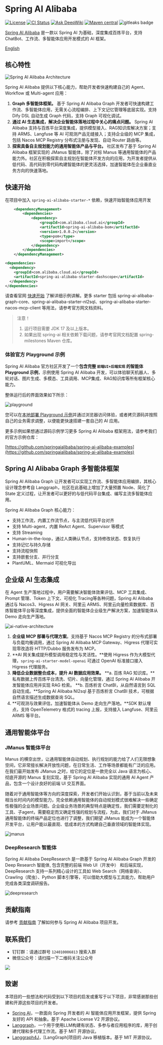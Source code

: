 # Spring AI Alibaba

[![License](https://img.shields.io/badge/license-Apache%202-4EB1BA.svg)](https://www.apache.org/licenses/LICENSE-2.0.html)
[![CI Status](https://github.com/alibaba/spring-ai-alibaba/workflows/%F0%9F%9B%A0%EF%B8%8F%20Build%20and%20Test/badge.svg)](https://github.com/alibaba/spring-ai-alibaba/actions?query=workflow%3A%22%F0%9F%9B%A0%EF%B8%8F+Build+and+Test%22)
[![Ask DeepWiki](https://deepwiki.com/badge.svg)](https://deepwiki.com/alibaba/spring-ai-alibaba)
[![Maven central](https://maven-badges.herokuapp.com/maven-central/com.alibaba.cloud.ai/spring-ai-alibaba/badge.svg)](https://maven-badges.herokuapp.com/maven-central/com.alibaba.cloud.ai/spring-ai-alibaba)
<img alt="gitleaks badge" src="https://img.shields.io/badge/protected%20by-gitleaks-blue">

[Spring AI Alibaba](https://java2ai.com) 是一款以 Spring AI 为基础，深度集成百炼平台，支持 ChatBot、工作流、多智能体应用开发模式的 AI 框架。

[English](./README.md)

## 核心特性

![Spring AI Alibaba Architecture](./docs/imgs/spring-ai-alibaba-architecture.png)

Spring AI Alibaba 提供以下核心能力，帮助开发者快速构建自己的 Agent、Workflow 或 Multi-agent 应用：

1. **Graph 多智能体框架。** 基于 Spring AI Alibaba Graph 开发者可快速构建工作流、多智能体应用，无需关心流程编排、上下文记忆管理等底层实现。支持 Dify DSL 自动生成 Graph 代码，支持 Graph 可视化调试。
2. **通过 AI 生态集成，解决企业智能体落地过程中关心的痛点问题。** Spring AI Alibaba 支持与百炼平台深度集成，提供模型接入、RAG知识库解决方案；支持 ARMS、Langfuse 等 AI 可观测产品无缝接入；支持企业级的 MCP 集成，包括 Nacos MCP Registry 分布式注册与发现、自动 Router 路由等。
3. **探索具备自主规划能力的通用智能体产品与平台。** 社区发布了基于 Spring AI Alibaba 框架实现的 JManus 智能体，除了对标 Manus 等通用智能体的产品能力外。社区在积极探索自主规划在智能体开发方向的应用，为开发者提供从低代码、高代码到零代码构建智能体的更灵活选择，加速智能体在企业垂直业务方向的快速落地。

## 快速开始

在项目中加入 `spring-ai-alibaba-starter-*` 依赖，快速开始智能体应用开发

```xml
	<dependencyManagement>
		<dependencies>
			<dependency>
				<groupId>com.alibaba.cloud.ai</groupId>
				<artifactId>spring-ai-alibaba-bom</artifactId>
				<version>1.0.0.2</version>
				<type>pom</type>
				<scope>import</scope>
			</dependency>
		</dependencies>
	</dependencyManagement>

<dependencies>
  <dependency>
    <groupId>com.alibaba.cloud.ai</groupId>
    <artifactId>spring-ai-alibaba-starter-dashscope</artifactId>
  </dependency>
</dependencies>

```

请查看官网 [快速开始](https://java2ai.com/docs/1.0.0/get-started/) 了解详细示例讲解。更多 starter 包括 spring-ai-alibaba-graph-core、spring-ai-alibaba-starter-nl2sql、spring-ai-alibaba-starter-nacos-mcp-client 等用法，请参考官方网文档资料。

> 注意！
> 1. 运行项目需要 JDK 17 及以上版本。
> 2. 如果出现 spring-ai 相关依赖下载问题，请参考官网文档配置 spring-milestones Maven 仓库。

### 体验官方 Playground 示例

Spring AI Alibaba 官方社区开发了一个**包含完整 `前端UI+后端实现` 的智能体 Playground 示例**，示例使用 Spring AI Alibaba 开发，可以体验聊天机器人、多轮对话、图片生成、多模态、工具调用、MCP集成、RAG知识库等所有框架核心能力。

整体运行后的界面效果如下所示：

![playground](./docs/imgs/playground.png)

您可以在[本地部署 Playground 示例](https://github.com/springaialibaba/spring-ai-alibaba-examples/tree/main/spring-ai-alibaba-playground)并通过浏览器访问体验，或者拷贝源码并按照自己的业务需求调整，以便能更快速搭建一套自己的 AI 应用。


更多示例如果想通过源码示例学习更多 Spring AI Alibaba 框架用法，请参考我们的官方示例仓库：

[https://github.com/springaialibaba/spring-ai-alibaba-examples](https://github.com/springaialibaba/spring-ai-alibaba-examples)

## Spring AI Alibaba Graph 多智能体框架
Spring AI Alibaba Graph 让开发者可以实现工作流、多智能体应用编排，其核心设计理念参考自 Langgraph，社区在此基础上增加了大量预置 Node、简化了 State 定义过程，让开发者可以更好的与低代码平台集成、编写主流多智能体应用。

Spring AI Alibaba Graph 核心能力：

+ 支持工作流，内置工作流节点，与主流低代码平台对齐
+ 支持 Multi-agent，内置 ReAct Agent、Supervisor 等模式
+ 支持 Streaming
+ Human-in-the-loop，通过人类确认节点，支持修改状态、恢复执行
+ 支持记忆与持久存储
+ 支持流程快照
+ 支持嵌套分支、并行分支
+ PlantUML、Mermaid 可视化导出

## 企业级 AI 生态集成
在 Agent 生产落地过程中，用户需要解决智能体效果评估、MCP 工具集成、Prompt 管理、Token 上下文、可视化 Tracing等各种问题，Spring AI Alibaba 通过与 Nacos3、Higress AI 网关、阿里云 ARMS、阿里云向量检索数据库、百炼智能体平台等深度集成，提供全面的智能体企业级生产解决方案，加速智能体从 Demo 走向生产落地。

![ai-native-architecture](./docs/imgs/spring-ai-alibaba-arch.png)

1. **企业级 MCP 部署与代理方案**。支持基于 Nacos MCP Registry 的分布式部署与负载均衡调用，通过 Spring AI Alibaba MCP Gateway、Higress 代理可实现零改造将 HTTP/Dubbo 服务发布为 MCP。
2. **AI 网关集成提升模型调用稳定性与灵活性。**使用 Higress 作为大模型代理，`spring-ai-starter-model-openai` 可通过 OpenAI 标准接口接入 Higress 代理服务。
3. **降低企业数据整合成本，提升 AI 数据应用效果。**
  **a. 百炼 RAG 知识库。**私有数据上传百炼平台清洗、切片、向量化管理，通过 Spring AI Alibaba 开发智能体应用并实现 RAG 检索。
  **b. 百炼析言 ChatBI，从自然语言到 SQL 自动生成。**Spring AI Alibaba Nl2sql 基于百炼析言 ChatBI 技术，可根据自然语言描述生成数据查询 SQL。
4. **可观测与效果评估，加速智能体从 Demo 走向生产落地。**SDK 默认埋点，支持 OpenTelemetry 格式的 tracing 上报，支持接入 Langfuse、阿里云 ARMS 等平台。

## 通用智能体平台

### JManus 智能体平台
Manus 的横空出世，让通用智能体自动规划、执行规划的能力给了人们无限想象空间，它非常擅长解决开放性问题，在日常生活、工作等场景都能有广泛的应用。在我们最开始发布 JManus 之时，给它的定位是一款完全以 Java 语言为核心、彻底开源的 Manus 复刻实现，基于 Spring AI Alibaba 实现的通用 AI Agent 产品，包含一个设计良好的前端 UI 交互界面。

随着对于通用智能体等方向的深度探索，开发者们开始认识到，基于当前以及未来相当长时间内的模型能力，完全依赖通用智能体的自动规划模式很难解决一些确定性极强的企业场景问题。企业级业务场景的典型特点是确定性，我们需要定制化的工具、子agent，需要稳定而又确定性强的规划与流程，为此，我们对于 JManus 通用智能体的终端产品定位也进行了调整，我们期望 JManus 能成为一个智能体开发平台，让用户能以最直观、低成本的方式构建自己垂直领域的智能体实现。

![jmanus](./docs/imgs/jmanus.png)

### DeepResearch 智能体
Spring AI Alibaba DeepResearch 是一款基于 Spring AI Alibaba Graph 开发的 Deep Research 智能体, 包含完整的前端 Web UI（开发中） 和后端实现，DeepResearch 支持一系列精心设计的工具如 Web Search（网络查询）、Crawling（爬虫）、Python 脚本引擎等，可以借助大模型与工具能力，帮助用户完成各类深度调研报告。

![deepresearch](./docs/imgs/deepsearch.png)

## 贡献指南

请参考 [贡献指南](./CONTRIBUTING.md) 了解如何参与 Spring AI Alibaba 项目开发。

## 联系我们

* 钉钉群：请通过群号 `124010006813` 搜索入群
* 微信公众号：请扫描一下二维码关注公众号

<img src="./docs/imgs/wechat-account.png" style="max-width:200px;"/>

## 致谢

本项目的一些想法和代码受到以下项目的启发或重写于以下项目，非常感谢那些创建和开源这些项目的开发者。

* [Spring AI](https://github.com/spring-projects/spring-ai)，一款面向 Spring 开发者的 AI 智能体应用开发框架，提供 Spring
  友好的 API 和抽象。基于 Apache License V2 开源协议。
* [Langgraph](https://github.com/langchain-ai/langgraph)，一个用于使用LLM构建有状态、多参与者应用程序的库，用于创建代理和多代理工作流。基于
  MIT 开源协议。
* [Langgraph4J](https://github.com/bsorrentino/langgraph4j)，[LangGraph]项目的 Java 移植版本。基于 MIT 开源协议。
